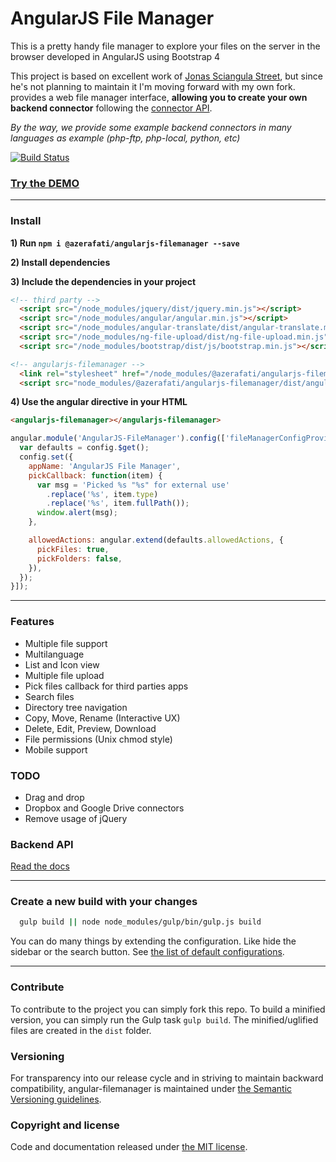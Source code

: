 
# AngularJS File Manager

This is a pretty handy file manager to explore your files on the server in the browser developed in AngularJS using Bootstrap 4

This project is based on excellent work of [Jonas Sciangula Street](https://github.com/joni2back), but since he's not planning to maintain it I'm moving forward with my own fork. provides a web file manager interface, **allowing you to create your own backend connector** following the [connector API](API.md). 

*By the way, we provide some example backend connectors in many languages as example (php-ftp, php-local, python, etc)*

[![Build Status](https://travis-ci.org/azerafati/angularjs-filemanager.svg?branch=master)](https://travis-ci.org/azerafati/angularjs-filemanager)


### [Try the DEMO](https://angularjs-filemanager.azerafati.com/)
---------

### Install

   **1) Run `npm i @azerafati/angularjs-filemanager --save`**
   
   **2) Install dependencies**
   
   **3) Include the dependencies in your project**
   ```html
   <!-- third party -->
     <script src="/node_modules/jquery/dist/jquery.min.js"></script>
     <script src="/node_modules/angular/angular.min.js"></script>
     <script src="/node_modules/angular-translate/dist/angular-translate.min.js"></script>
     <script src="/node_modules/ng-file-upload/dist/ng-file-upload.min.js"></script>
     <script src="/node_modules/bootstrap/dist/js/bootstrap.min.js"></script>
   
   <!-- angularjs-filemanager -->
     <link rel="stylesheet" href="/node_modules/@azerafati/angularjs-filemanager/dist/angular-filemanager.css">
     <script src="node_modules/@azerafati/angularjs-filemanager/dist/angular-filemanager.js"></script>
   ```
**4) Use the angular directive in your HTML**
```html
<angularjs-filemanager></angularjs-filemanager>
```    
   ```javascript
   angular.module('AngularJS-FileManager').config(['fileManagerConfigProvider', function (config) {
     var defaults = config.$get();
     config.set({
       appName: 'AngularJS File Manager',
       pickCallback: function(item) {
         var msg = 'Picked %s "%s" for external use'
           .replace('%s', item.type)
           .replace('%s', item.fullPath());
         window.alert(msg);
       },
   
       allowedActions: angular.extend(defaults.allowedActions, {
         pickFiles: true,
         pickFolders: false,
       }),
     });
   }]);
   ```

---------

### Features
  - Multiple file support
  - Multilanguage
  - List and Icon view
  - Multiple file upload
  - Pick files callback for third parties apps
  - Search files
  - Directory tree navigation
  - Copy, Move, Rename (Interactive UX)
  - Delete, Edit, Preview, Download
  - File permissions (Unix chmod style)
  - Mobile support

### TODO
  - Drag and drop
  - Dropbox and Google Drive connectors
  - Remove usage of jQuery

### Backend API
[Read the docs](API.md)

---------

### Create a new build with your changes
```sh
  gulp build || node node_modules/gulp/bin/gulp.js build
```

You can do many things by extending the configuration. Like hide the sidebar or the search button. See [the list of default configurations](/src/js/providers/config.js).

---------

### Contribute
To contribute to the project you can simply fork this repo. To build a minified version, you can simply run the Gulp
task `gulp build`. The minified/uglified files are created in the `dist` folder.

### Versioning
For transparency into our release cycle and in striving to maintain backward compatibility, angular-filemanager is maintained under [the Semantic Versioning guidelines](http://semver.org/).

### Copyright and license
Code and documentation released under [the MIT license](https://github.com/joni2back/angular-filemanager/blob/master/LICENSE).
